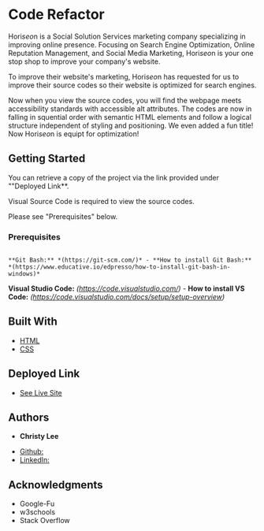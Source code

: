 # Code Refactor

Hori*seo*n is a Social Solution Services marketing company specializing in improving online presence. Focusing on Search Engine Optimization, Online Reputation Management, and Social Media Marketing, Hori*seo*n is your one stop shop to improve your company's website.

To improve their website's marketing, Hori*seo*n has requested for us to improve their source codes so their website is optimized for search engines.

Now when you view the source codes, you will find the webpage meets accessibility standards with accessible alt attributes. The codes are now in falling in squential order with semantic HTML elements and follow a logical structure independent of styling and positioning. We even added a fun title! Now Hori*seo*n is equipt for optimization! 


## Getting Started

You can retrieve a copy of the project via the link provided under ""Deployed Link**.

Visual Source Code is required to view the source codes.

Please see "Prerequisites" below.

### Prerequisites

```

**Git Bash:** *(https://git-scm.com/)* - **How to install Git Bash:** *(https://www.educative.io/edpresso/how-to-install-git-bash-in-windows)*

```
**Visual Studio Code:** *(https://code.visualstudio.com/)* - **How to install VS Code:** *(https://code.visualstudio.com/docs/setup/setup-overview)* 




## Built With

* [HTML](https://developer.mozilla.org/en-US/docs/Web/HTML)
* [CSS](https://developer.mozilla.org/en-US/docs/Web/CSS)

## Deployed Link

* [See Live Site](#)


## Authors

* **Christy Lee** 

- [Github:](https://github.com/christyglee)
- [LinkedIn:](https://www.linkedin.com/in/christy-lee-95943748/)


## Acknowledgments

* Google-Fu
* w3schools
* Stack Overflow
